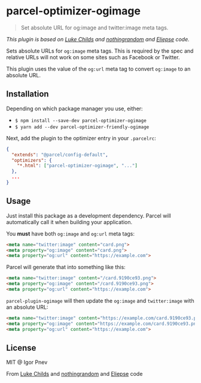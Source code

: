 # parcel-optimizer-ogimage

> Set absolute URL for og:image and twitter:image meta tags.


*This plugin is based on [Luke Childs](https://github.com/lukechilds/parcel-plugin-ogimage) and [nothingrandom](https://github.com/nothingrandom/parcel-plugin-ogimage)  and [Eliepse](https://github.com/Eliepse/parcel-plugin-metaimage) code.*

Sets absolute URLs for `og:image` meta tags. This is required by the spec and relative URLs will not work on some sites such as Facebook or Twitter.

This plugin uses the value of the `og:url` meta tag to convert `og:image` to an absolute URL.

## Installation
Depending on which package manager you use, either:
* `$ npm install --save-dev parcel-optimizer-ogimage`
* `$ yarn add --dev parcel-optimizer-friendly-ogimage`

Next, add the plugin to the optimizer entry in your `.parcelrc`:

```json
{
  "extends": "@parcel/config-default",
  "optimizers": {
    "*.html": ["parcel-optimizer-ogimage", "..."]
  },
  ...
}
```
## Usage

Just install this package as a development dependency. Parcel will automatically call it when building your application.

You **must** have both `og:image` and `og:url` meta tags:

```html
<meta name="twitter:image" content="card.png">
<meta property="og:image" content="card.png">
<meta property="og:url" content="https://example.com">
```

Parcel will generate that into something like this:

```html
<meta name="twitter:image" content="/card.9190ce93.png">
<meta property="og:image" content="/card.9190ce93.png">
<meta property="og:url" content="https://example.com">
```

`parcel-plugin-ogimage` will then update the `og:image` and `twitter:image` with an absolute URL:

```html
<meta name="twitter:image" content="https://example.com/card.9190ce93.png">
<meta property="og:image" content="https://example.com/card.9190ce93.png">
<meta property="og:url" content="https://example.com">
```

## License

MIT @ Igor Pnev

From [Luke Childs](https://github.com/lukechilds/parcel-plugin-ogimage) and [nothingrandom](https://github.com/nothingrandom/parcel-plugin-ogimage)  and [Eliepse](https://github.com/Eliepse/parcel-plugin-metaimage) code